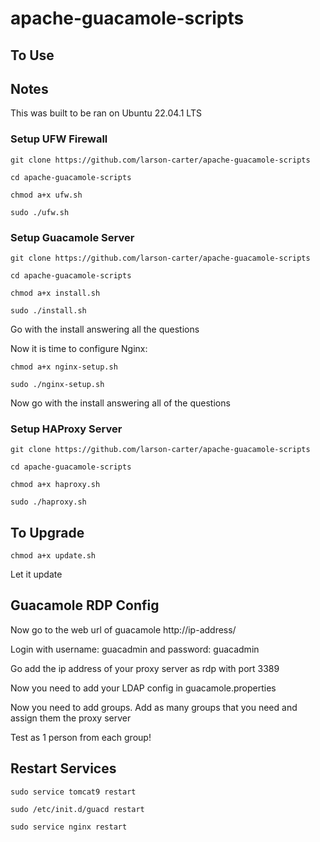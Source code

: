 # apache-guacamole-scripts

## To Use

## Notes

This was built to be ran on Ubuntu 22.04.1 LTS

### Setup UFW Firewall

`git clone https://github.com/larson-carter/apache-guacamole-scripts`

`cd apache-guacamole-scripts`

`chmod a+x ufw.sh`

`sudo ./ufw.sh`

### Setup Guacamole Server

`git clone https://github.com/larson-carter/apache-guacamole-scripts`

`cd apache-guacamole-scripts`

`chmod a+x install.sh`

`sudo ./install.sh`

Go with the install answering all the questions

Now it is time to configure Nginx:

`chmod a+x nginx-setup.sh`

`sudo ./nginx-setup.sh`

Now go with the install answering all of the questions

### Setup HAProxy Server

`git clone https://github.com/larson-carter/apache-guacamole-scripts`

`cd apache-guacamole-scripts`

`chmod a+x haproxy.sh`

`sudo ./haproxy.sh`

## To Upgrade

`chmod a+x update.sh`

Let it update

## Guacamole RDP Config

Now go to the web url of guacamole http://ip-address/

Login with username: guacadmin and password: guacadmin

Go add the ip address of your proxy server as rdp with port 3389

Now you need to add your LDAP config in guacamole.properties

Now you need to add groups. Add as many groups that you need and assign them the proxy server

Test as 1 person from each group!

## Restart Services

`sudo service tomcat9 restart`

`sudo /etc/init.d/guacd restart`

`sudo service nginx restart`

